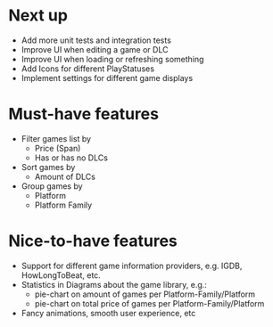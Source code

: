 # Next up
- Add more unit tests and integration tests
- Improve UI when editing a game or DLC
- Improve UI when loading or refreshing something
- Add Icons for different PlayStatuses
- Implement settings for different game displays

# Must-have features
- Filter games list by
    - Price (Span)
    - Has or has no DLCs
- Sort games by
    - Amount of DLCs
- Group games by
    - Platform
    - Platform Family

# Nice-to-have features
- Support for different game information providers, e.g. IGDB, HowLongToBeat, etc.
- Statistics in Diagrams about the game library, e.g.:
    - pie-chart on amount of games per Platform-Family/Platform
    - pie-chart on total price of games per Platform-Family/Platform
- Fancy animations, smooth user experience, etc